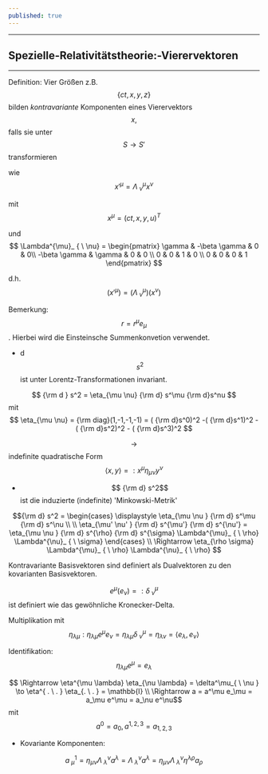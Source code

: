 ```yaml
---
published: true
---
```

---
## Spezielle-Relativitätstheorie:-Vierervektoren

---

Definition: Vier Größen z.B. $$ \{ ct, x,y,z \}$$ bilden _kontravariante_ Komponenten eines Vierervektors $$ x,$$ falls sie unter $$ S \to S' $$ transformieren 

wie $$ x'^{\mu} = \Lambda^{\mu}_ { \ \nu} x^{\nu} $$

mit $$ x^{\mu} = (ct,x,y,u)^{T} $$ 

und $$ \Lambda^{\mu}_ { \ \nu} = \begin{pmatrix} \gamma & -\beta \gamma  & 0 & 0\\ -\beta \gamma & \gamma & 0 & 0 \\ 0 & 0 & 1 & 0  \\ 0 & 0 & 0 & 1 \end{pmatrix}  $$ 

d.h. $$ (x'^{\mu}) = (\Lambda^{\mu}_ { \ \nu} ) (x^\nu)$$

Bemerkung: $$ r = r^\mu e_\mu $$. Hierbei wird die Einsteinsche Summenkonvetion verwendet.

- d$$s^2$$ ist unter Lorentz-Transformationen invariant.

$$ {\rm d } s^2 = \eta_{\mu \nu} {\rm d} s^\mu {\rm d}s^nu $$ mit $$ \eta_{\mu \nu} = {\rm diag}(1,-1,-1,-1) = ( {\rm d}s^0)^2 -( {\rm d}s^1)^2 - ( {\rm d}s^2)^2 - ( {\rm d}s^3)^2 $$

$$ \to $$ indefinite quadratische Form $$ \langle x, y \rangle  =: x^\mu \eta_{\mu \nu} y^\nu $$ 

- $$ {\rm d} s^2$$ ist die induzierte (indefinite) 'Minkowski-Metrik'

 $${\rm d} s^2 = \begin{cases} \displaystyle
  \eta_{\mu \nu }  {\rm d} s^\mu {\rm d} s^\nu \\
  \\
  \eta_{\mu' \nu' } {\rm d} s^{\mu'} {\rm d} s^{\nu'} = \eta_{\mu \nu } {\rm d} s^{\rho} {\rm d} s^{\sigma} \Lambda^{\mu}_ { \ \rho} \Lambda^{\nu}_ { \ \sigma}  
\end{cases}
\\
 \Rightarrow  \eta_{\rho \sigma} \Lambda^{\mu}_ { \ \rho} \Lambda^{\nu}_ { \ \rho}  $$ 

Kontravariante Basisvektoren sind definiert als Dualvektoren zu den kovarianten Basisvektoren.

$$ e^\mu (e_\nu) =: \delta^\mu_ { \ \nu} $$ ist definiert wie das gewöhnliche Kronecker-Delta.

Multiplikation mit $$ \eta_{\lambda \mu } : \eta_{\lambda \mu } e^\mu e_\nu = \eta_{\lambda \mu} \delta^\mu_{ \ \nu } = \eta_{\lambda \nu} = \langle e_\lambda , e_\nu \rangle  $$ 

Identifikation: $$ \eta_{\lambda \mu}  e^\mu = e_\lambda$$

$$  \Rightarrow \eta^{\mu \lambda} \eta_{\nu \lambda} = \delta^\mu_{ \ \nu } \to \eta^{ . \ . } \eta_{. \ . } = \mathbb{I} \\  \Rightarrow  a = a^\mu e_\mu = a_\mu e^\mu = a_\nu e^\nu$$ mit $$ a^0 = a_0, a^{1,2,3} = a_{1,2,3} $$

- Kovariante Komponenten: 

$$ a^1_{\ \mu} = \eta_{\mu \nu} \Lambda^{\nu}_ { \ \lambda} a^\lambda = \Lambda^{\nu}_ { \ \lambda} a^\lambda =  \eta_{\mu \nu} \Lambda^{\nu}_ { \ \lambda} \eta^{\lambda \rho} a_\rho $$